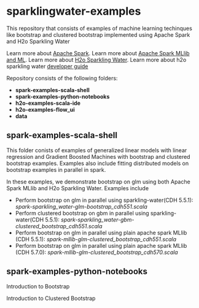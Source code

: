 sparklingwater-examples
=======================

This repository that consists of examples of machine learning techinques like bootstrap and clustered bootstrap implemented using Apache Spark and H2o Sparkling Water

Learn more about [Apache Spark](http://spark.apache.org/docs/latest/). 
Learn more about [Apache Spark MLlib and ML](http://spark.apache.org/docs/latest/mllib-guide.html).
Learn more about [H2o Sparkling Water](http://www.h2o.ai/download/sparkling-water/spark15).
Learn more about h2o sparkling water [developer guide](https://github.com/h2oai/sparkling-water/blob/master/DEVEL.md)

Repository consists of the following folders:

- **spark-examples-scala-shell**
- **spark-examples-python-notebooks**
- **h2o-examples-scala-ide**
- **h2o-examples-flow_ui**
- **data**

## spark-examples-scala-shell

This folder conists of examples of generalized linear models with linear regression and Gradient Boosted Machines with bootstrap and clustered bootstrap examples. Examples also include fitting distributed models on bootstrap examples in parallel in spark. 

In these examples, we demonstrate bootstrap on glm using both Apache Spark MLlib and H2o Sparkling Water. Examples include

* Perform bootstrap on glm in parallel using sparkling-water(CDH 5.5.1): *spark-sparkling_water-glm-bootstrap_cdh551.scala*
* Perform clustered bootstrap on gbm in parallel using sparkling-water(CDH 5.5.1): *spark-sparkling_water-gbm-clustered_bootstrap_cdh551.scala*
* Perform bootstrap on glm in parallel using plain apache spark MLlib (CDH 5.5.1): *spark-mllib-glm-clustered_bootstrap_cdh551.scala*
* Perform bootstrap on glm in parallel using plain apache spark MLlib (CDH 5.7.0): *spark-mllib-glm-clustered_bootstrap_cdh570.scala*



## spark-examples-python-notebooks






Introduction to Bootstrap


Introduction to Clustered Bootstrap